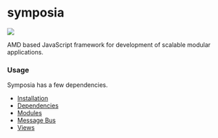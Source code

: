 symposia 
========

<img src="https://travis-ci.org/posbo/symposia.png?branch=master">

AMD based JavaScript framework for development of scalable modular applications.


### Usage

Symposia has a few dependencies.

- [Installation](#installation)
- [Dependencies](#dependencies)
- [Modules](#modules)
- [Message Bus](#message-bus)
- [Views](#backbone-views)


